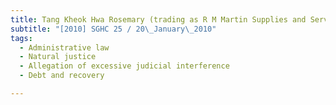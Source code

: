 ```yaml
---
title: Tang Kheok Hwa Rosemary (trading as R M Martin Supplies and Services) v Jaldhi Overseas 
subtitle: "[2010] SGHC 25 / 20\_January\_2010"
tags:
  - Administrative law
  - Natural justice
  - Allegation of excessive judicial interference
  - Debt and recovery

---
```


